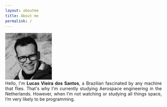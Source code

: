 ```yaml
---
layout: aboutme
title: About me
permalink: /
---
```

<link rel="stylesheet" href="https://cdnjs.cloudflare.com/ajax/libs/font-awesome/4.7.0/css/font-awesome.min.css">
<script type="text/javascript" src="assets/js/script-aboutme.js"></script>
<!-- <script>


</script>
-->
<style>

.showmore:hover{
cursor: pointer;
}

.SocialLink  a:visited,.SocialLink  a:link,.SocialLink  a:active, .SocialLink .showmore:visited, .SocialLink .showmore:link,  .SocialLink .showmore:visited{
text-decoration: none;
color: black;
font-weight:bold;
}

.SocialLink a:hover, .SocialLink .showmore:hover{
color: gray;
}

img {
border-radius: 50%;
}

/* Styling */
.timeline {
margin: 4em auto;
position: relative;
max-width: 46em;
list-style: none;
}

.timeline:before {
background-color: black;
content: '';
margin-left: -1px;
position: absolute;
top: 0;
left: 0em;
width: 2px;
height: 100%;
}

.timeline-event {
position: relative;
}

.timeline-event-copy {
padding-top: 2em;
padding-left: 2em;
/*padding-top: 2em;*/
position: relative;
top: -1.875em;
left: 0em;
width: 100%;
}

.timeline-event-copy h3 {
font-size: 1.75em;
margin-bottom: 0.4em;
}

.timeline-event-copy h4 {
font-size: 1.2em;
margin-bottom: 1.2em;
}

.timeline-event-copy strong {
font-weight: 700;
}

.timeline-event-copy p:not(.timeline-event-thumbnail) {
padding-bottom: 1em;
}


.timeline-event-thumbnail {
color: white;
font-size: 0.88em;
background-color: black;
display: inline-block;
margin-bottom: 1.2em;
padding: 0.25em 1em 0.25em 1em;
}



</style>



<div class="container">
  
  <div class="row d-flex justify-content-center">
    <div class="col-12  p-0 " >
      <div class='row d-flex justify-content-center mt-2 '>
        <img src="/assets/images/me.jpg" alt=""  style="width:150px;height: 150px">
      </div>
    </div>
  </div>
  
  <div class="row mt-3 d-flex justify-content-center">
    <div class="col-12 " style=' text-align: justify;' >
      Hello, I'm <b>Lucas Vieira dos Santos</b>, a Brazilian fascinated by any machine that flies. That's why I'm currently studying Aerospace engineering in the Netherlands. However, when I’m not watching or studying all things space, I’m very likely to be programming.
      <!-- With Python, my go-to language, I've worked on many types of projects, such as engineering design, game development, and the creation of web applications. At the moment, I’m focusing on data science and how to use Python for Machine Learning. -->
    </div>
  </div>
  
  <div class="row mt-3 d-flex justify-content-center">
    <div class="col-12 col-lg-6 p-0" >
      <div class='row  SocialLink d-flex justify-content-around px-5 mx-1'>
        <a  href="mailto:lucas6eng@gmail.com" title="Email" target="\_blank" ><i class="fa fa-envelope fa-2x" aria-hidden="true"></i></a>
        <a  href="https://www.linkedin.com/in/lucasvsantos/" title="LinkedIn" target="\_blank" ><i class="fa fa-linkedin fa-2x" aria-hidden="true"></i></a>
        <a  href="https://github.com/iamlucassantos" title="GitHub" target="\_blank"><i class="fa fa-github fa-2x" aria-hidden="true"></i></a>
        <a  href="https://lucas6eng.myportfolio.com/" title="Behance" target="\_blank"><i class="fa fa-behance fa-2x" aria-hidden="true"></i></a>
        <a  href="{{ site.url }}/download/LucasSantosCV.pdf" title="Resume" target="\_blank"><i class="fa fa-id-card fa-2x" aria-hidden="true"></i></a>
      </div>
    </div>
  </div>
  
  
</div>


<div id='cv' class="pt-4 mt-4" style="display: none;">
  <div class="container">
    <h1>Education</h1>
    <ul class="timeline mt-4">
      <li class="timeline-event">
        <p class="timeline-event-thumbnail">Sep 2018 - Current</p>
        <div class="timeline-event-copy">
          <h3>Bsc Aerospace Engineering </h3>
          <h4>Delft University of Technology</h4>
          <p><strong>Fields of study</strong><br>Aerodynamics, Propulsion & Power Systems, Engineering & Aerospace Design, Applied Numerical Analysis, Computational Modelling, Aerospace Materials &
          Structures, and Aerospace Flight Dynamics</p>
        </div>
      </li>
      <li class="timeline-event">
        <p class="timeline-event-thumbnail">Sep 2020 - Current</p>
        <div class="timeline-event-copy">
          <h3>Computer Science Minor</h3>
          <h4>Delft University of Technology</h4>
          <p><strong>Fields of study</strong><br>Modern software development and Data Science</p>
          <p><strong>Main courses</strong><br>Algorithms and Data Structures, Software Engineering Methods, Data Analytics, and Visual Data Processing</p>
        </div>
      </li>
      <li class="timeline-event">
        <p class="timeline-event-thumbnail">Aug 2015 - Aug 2017 (Incomplete)</p>
        <div class="timeline-event-copy">
          <h3>Bsc Mechanical Engineering</h3>
          <h4>Universidade do Estado do Rio de Janeiro</h4>
          <p>- Studies were frozen due to emigration to the Netherlands<br>
            - Average grade at the termination of 8.63 <br>
          - Admitted through 'Vestibular UERJ' (full scholarship based on academic merit)</p>
        </div>
      </li>
    </ul>
  </div>
  
  
  <div class="container">
    <h1>Experience</h1>
    <ul class="timeline mt-4">
      <li class="timeline-event">
        <p class="timeline-event-thumbnail">Jul 2016 - Aug 2016</p>
        <div class="timeline-event-copy">
          <h3>Logistic Assistant </h3>
          <h4>OBS - Olympic Broadcasting Services</h4>
          <p>
            - Freelance paid employment during the 2016 Olympic Games in Rio de Janeiro<br>
          - Responsible for the creation and distribution of logistical plans for the OBS crew, including bus and meal schedules, expense reports, inventory records, and call sheets<br></p>
        </div>
      </li>
    </ul>
  </div>
  
  <div class='container SocialLink'>
    <div class="row d-flex justify-content-center" >
      <i  class="showmore fa fa-chevron-up fa-2x" aria-hidden="true" onclick="toggle_less()"></i>
    </div>
  </div>
  
</div>



<div class='container SocialLink' id='showmoreCont' style="display: inline">
  <div class=" row mt-4 d-flex justify-content-center"  >
    <i class="showmore fa fa-chevron-down fa-2x" aria-hidden="true" onclick="toggle_more()"></i>
  </div>
</div>